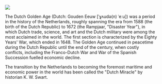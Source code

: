 <a href="https://juncture-digital.org"><img src="https://juncture-digital.org/images/ve-button.png"></a>

<param ve-config 
       title="Dutch Golden Age" 
       author="sarah"
       banner="https://upload.wikimedia.org/wikipedia/commons/thumb/b/b6/Joannes_van_Deutecum_-_Leo_Belgicus_1650_-_published_by_Claes_Jansz_Visscher_Amsterdam.jpg/947px-Joannes_van_Deutecum_-_Leo_Belgicus_1650_-_published_by_Claes_Jansz_Visscher_Amsterdam.jpg" 
       layout="vertical">
       
The Dutch Golden Age (Dutch: Gouden Eeuw [ˈɣʌudə(n) ˈeːu]) was a period in the history of the Netherlands, roughly spanning the era from 1588 (the birth of the Dutch Republic) to 1672 (the Rampjaar, "Disaster Year"), in which Dutch trade, science, and art and the Dutch military were among the most acclaimed in the world. The first section is characterized by the Eighty Years' War, which ended in 1648. The Golden Age continued in peacetime during the Dutch Republic until the end of the century, when costly conflicts, including the Franco-Dutch War and War of the Spanish Succession fuelled economic decline. 
<param ve-map center="Q727" zoom="5" perfer-geojson>
<param ve-image url=“https://upload.wikimedia.org/wikipedia/commons/thumb/9/95/Rembrandt_-_De_Staalmeesters-_het_college_van_staalmeesters_%28waardijns%29_van_het_Amsterdamse_lakenbereidersgilde_-_Google_Art_Project.jpg\1024px-Rembrandt_-_De_Staalmeesters-_het_college_van_staalmeesters_%28waardijns%29_van_het_Amsterdamse_lakenbereidersgilde_-_Google_Art_Project.jpg”>

The transition by the Netherlands to becoming the foremost maritime and economic power in the world has been called the "Dutch Miracle" by historian K. W. Swart.

